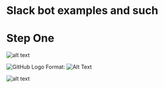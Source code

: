 # Slack bot examples and such

# Step One
![alt text](https://github.com/m4573rn3rd/scripts/tree/main/slack/img/readme_img/1.png?raw=true)

![GitHub Logo](https://github.com/m4573rn3rd/scripts/tree/main/slack/img/readme_img/1.png)
Format: ![Alt Text](url)

![alt text](https://github.com/m4573rn3rd/scripts/tree/main/slack/img/readme_img/1.png)